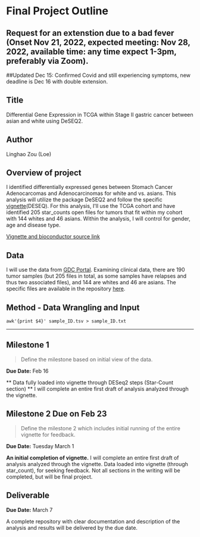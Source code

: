 # Final Project Outline

## Request for an extenstion due to a bad fever (Onset Nov 21, 2022, expected meeting: Nov 28, 2022, available time: any time expect 1-3pm, preferably via Zoom).

##Updated Dec 15: Confirmed Covid and still experiencing symptoms, new deadline is Dec 16 with double extension.

## Title
Differential Gene Expression in TCGA within Stage II gastric cancer between asian and white using DeSEQ2.

## Author
Linghao Zou (Loe)

## Overview of project

I identified differentially expressed genes between Stomach Cancer Adenocarcomas and Adenocarcinomas for white and vs. asians. This analysis will utilize the package DeSEQ2 and follow the specific [vignette](http://bioconductor.org/packages/release/bioc/vignettes/DESeq2/inst/doc/DESeq2.html)(DESEQ). For this analysis, I'll use the TCGA cohort and have identified 205 star_counts open files for tumors that fit within my cohort with 144 whites and 46 asians. Within the analysis, I will control for gender, age and disease type.

[Vignette and bioconductor source link](http://bioconductor.org/packages/release/bioc/vignettes/DESeq2/inst/doc/DESeq2.html)

## Data

I will use the data from [GDC Portal](https://portal.gdc.cancer.gov/repository). Examining clinical data, there are 190 tumor samples (but 205 files in total, as some samples have relapses and thus two associated files), and 144 are whites and 46 are asians. The specific files are available in the repository [here](https://github.com/Loe-zou/Final-Project/blob/main/clinical.tsv).

## Method - Data Wrangling and Input

```{bash}
awk'{print $4}' sample_ID.tsv > sample_ID.txt
```









*********

## Milestone 1

> Define the milestone based on initial view of the data.

**Due Date:** Feb 16

** Data fully loaded into vignette through DESeq2 steps (Star-Count section) ** I will complete an entire first draft of analysis analyzed through the vignette.


## Milestone 2 Due on Feb 23

> Define the milestone 2 which includes initial running of the entire vignette for feedback.

**Due Date:** Tuesday March 1

**An initial completion of vignette.** I will complete an entire first draft of analysis analyzed through the vignette. Data loaded into vignette (through star_count), for seeking feedback.  Not all sections in the writing will be completed, but will be final project.


## Deliverable

**Due Date:** March 7

A complete repository with clear documentation and description of the analysis and results will be delivered by the due date.
